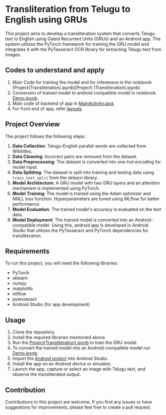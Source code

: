# Transliteration from Telugu to English using GRUs

This project aims to develop a transliteration system that converts Telugu text to English using Gated Recurrent Units (GRUs) and an Android app. The system utilizes the PyTorch framework for training the GRU model and integrates it with the PyTesseract OCR library for extracting Telugu text from images.

## Codes to understand and apply 

1. Main Code for training the model and for inferenece in the notebook [Project(Transliteration).ipynb](Project\ \(Transliteration\).ipynb) .
2. Conversion of trained model to android compatible model in notebook [Demo.ipynb](Demo.ipynb). 
3. Main code of backend of app in [MainActivity.java](app/src/main/java/com/example/transliteration/MainActivity.java).
4. For front end of app, refer [layouts](app/src/main/res/layout/).

## Project Overview

The project follows the following steps:

1. **Data Collection**: Telugu-English parallel words are collected from Wikititles.
2. **Data Cleaning**: Incorrect pairs are removed from the dataset.
3. **Data Preprocessing**: The dataset is converted into one-hot encoding for model input.
4. **Data Splitting**: The dataset is split into training and testing data using `train_test_split` from the sklearn library.
5. **Model Architecture**: A GRU model with two GRU layers and an attention mechanism is implemented using PyTorch.
6. **Model Training**: The model is trained using the Adam optimizer and NNLL loss function. Hyperparameters are tuned using MLflow for better performance.
7. **Model Evaluation**: The trained model's accuracy is evaluated on the test data.
8. **Model Deployment**: The trained model is converted into an Android-compatible model. Using this, android app is developed in Android Studio that utilizes the PyTesseract and PyTorch dependencies for transliteration.

## Requirements

To run this project, you will need the following libraries:

- PyTorch
- sklearn
- numpy
- matplotlib
- mlflow
- pytesseract
- Android Studio (for app development)

## Usage

1. Clone the repository.
2. Install the required libraries mentioned above.
3. Run the [Project(Transliteration).ipynb](Project(Transliteration).ipynb) to train the GRU model.
4. To convert the trained model into an Android-compatible model run [Demo.ipynb](Demo.ipynb).
5. Import the [Android project](app) into Android Studio.
6. Install the app on an Android device or emulator.
7. Launch the app, capture or select an image with Telugu text, and observe the transliterated output.

## Contribution

Contributions to this project are welcome. If you find any issues or have suggestions for improvements, please feel free to create a pull request.







